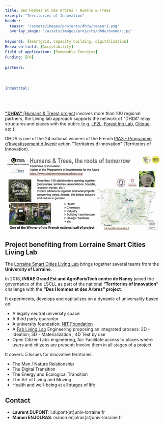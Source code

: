 ```yaml
---
title: Des Hommes et Des Arbres - Humans & Trees
excerpt: "Territories of Innovation"
header:
  teaser: "/assets/images/projects/dhda/teaser1.png"
  overlay_image: "/assets/images/projects/dhda/banner.jpg"

keywords: [smartgrid, capacity building, digitalization]
Research-field: [Acceptability]
Field of application: [Renewable Energies]
Funding: [FR]

partners:
  


Industrial:


---
```


[**"DHDA"** (Humans & Trees) project](https://www.deshommesetdesarbres.org/) involves more than 100 regional partners, the Living lab approach supports the network
of "DHDA" relay structures and places with the public (e.g. [LF2L](http://lf2l.fr/), [Forest Inn Lab](https://factuel.univ-lorraine.fr/node/13837), [Citique](https://www.citique.fr/), etc.).

DHDA is one of the 24 national winners of the French [PIA3 - Programme d'Investissement d'Avenir](https://www.prefectures-regions.gouv.fr/occitanie/Grands-dossiers/Le-programme-des-investissements-d-avenir-PIA) action “Territoires d’innovation” (Territories of Innovation). 


![Graphique 1](/assets/images/projects/dhda/graph1.jpg)



## Project benefiting from Lorraine Smart Cities Living Lab


The [Lorraine Smart Cities Living Lab](https://lf2l.fr/projects/lorraine-smart-cities-living-lab/) brings together several teams from the **University of Lorraine**.  

In 2018, <b>INRAE Grand Est and AgroParisTech centre de Nancy</b> joined the governance of the LSCLL as part of the national <b>“Territories of Innovation”</b> challenge with the <b>“Des Hommes et des Arbres” project</b>.

It experiments, develops and capitalizes on a dynamic of universality based on:

- A legally neutral university space
- A third party guarantor
- A university foundation: [NIT Foundation](http://fondation-nit.univ-lorraine.fr/)
- A [Fab Living Lab](http://lf2l.fr/concept/) Engineering proposing an integrated process: 2D - Ideation; 3D - Materialization ; 4D Test by use
- Open Citizen Labs engineering, for: Facilitate access to places where users and citizens are present; Involve them in all stages of a project

It covers: 5 Issues for innovative territories:

- The Man / Nature Relationship
- The Digital Transition
- The Energy and Ecological Transition
- The Art of Living and Moving
- Health and well-being at all stages of life



## Contact
* **Laurent DUPONT**: l.dupont{at}univ-lorraine.fr
* **Manon ENJOLRAS**: manon.enjolras{at}univ-lorraine.fr



